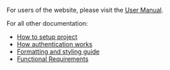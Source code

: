 For users of the website, please visit the [User Manual](./docs/manual.md).

For all other documentation:

- [How to setup project](./docs/setup.md)
- [How authentication works](./docs/authentication.md)
- [Formatting and styling guide](./docs/formatting.md)
- [Functional Requirements](./docs/requirements.md)
